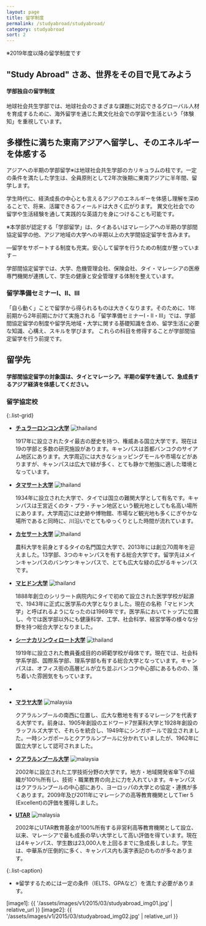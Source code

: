 ```yaml
---
layout: page
title: 留学制度
permalink: /studyabroad/studyabroad/
category: studyabroad
sort: 2
---
```

※2019年度以降の留学制度です


## "Study Abroad" さあ、世界をその目で見てみよう


#### 学部独自の留学制度
地球社会共生学部では、地球社会のさまざまな課題に対応できるグローバル人材を育成するために、海外留学を通じた異文化社会での学習や生活という「体験知」を重視しています。

## 多様性に満ちた東南アジアへ留学し、そのエネルギーを体感する
アジアへの半期の学部留学※は地球社会共生学部のカリキュラムの柱です。一定の条件を満たした学生は、全員原則として2年次後期に東南アジアに半年間、留学します。

学生時代に、経済成長の中心とも言えるアジアのエネルギーを体感し理解を深めることで、将来、活躍できるフィールドは大きく広がります。
異文化社会での留学や生活経験を通して実践的な英語力を身につけることも可能です。

※本学部が認定する「学部留学」は、タイあるいはマレーシアへの半期の学部間協定留学の他、アジア地域の大学への半期以上の大学間協定留学を含みます。

―留学をサポートする制度も充実。安心して留学を行うための制度が整っています－

学部間協定留学では、大学、危機管理会社、保険会社、タイ・マレーシアの医療専門機関が連携して、学生の健康と安全管理する体制を整えています。



### 留学準備セミナーⅠ、Ⅱ、Ⅲ
「自ら動く」ことで留学から得られるものは大きくなります。そのために、1年前期から2年前期にかけて実施される「留学準備セミナーⅠ・Ⅱ・Ⅲ」では、学部間協定留学の制度や留学先地域・大学に関する基礎知識を含め、留学生活に必要な知識、心構え、スキルを学びます。
これらの科目を修得することが学部間協定留学を行う前提です。



## 留学先

#### 学部間協定留学の対象国は、タイとマレーシア。半期の留学を通して、急成長するアジア経済を体感してください。


### 留学協定校

{:.list-grid}
*   **[チュラーロンコン大学](http://www.chula.ac.th/en/)** ![thailand](https://user-images.githubusercontent.com/416977/41012001-8555cff0-697a-11e8-8384-8d65880c478c.png)

    1917年に設立されたタイ最古の歴史を持つ、権威ある国立大学です。現在は19の学部と多数の研究施設があります。キャンパスは首都バンコクのサイアム地区にあります。大学周辺には大きなショッピングモールや市場などがありますが、キャンパスは広大で緑が多く、とても静かで勉強に適した環境となっています。

*   **[タマサート大学](http://www.tu.ac.th/en/)** ![thailand](https://user-images.githubusercontent.com/416977/41012001-8555cff0-697a-11e8-8384-8d65880c478c.png)

    1934年に設立された大学で、タイでは国立の難関大学として有名です。キャンパスは王宮近くのタ・プラ・チャン地区という観光地としても名高い場所にあります。大学周辺には史跡や博物館、市場など観光地も多くにぎやかな場所であると同時に、川沿いでとてもゆっくりとした時間が流れています。

*   **[カセサート大学](http://www.interprogram.ku.ac.th/newsite/index.php/home)** ![thailand](https://user-images.githubusercontent.com/416977/41012001-8555cff0-697a-11e8-8384-8d65880c478c.png)

    農科大学を前身とするタイの名門国立大学で、2013年には創立70周年を迎えました。13学部、3つのキャンパスを有する総合大学です。留学先はメインキャンパスのバンケンキャンパスで、とても広大な緑の広がるキャンパスです。

*   **[マヒドン大学](http://www.mahidol.ac.th/en/index.html)** ![thailand](https://user-images.githubusercontent.com/416977/41012001-8555cff0-697a-11e8-8384-8d65880c478c.png)

    1888年創立のシリラート病院内にタイで初めて設立された医学学校が起源で、1943年に正式に医学系の大学となりました。現在の名称「マヒドン大学」と呼ばれるようになったのは1969年です。医学系においてトップに位置し、今では医学部以外にも健康科学、工学、社会科学、経営学等の様々な分野を持つ総合大学となりました。

*   **[シーナカリンウィロート大学](https://www.swu.ac.th/)** ![thailand](https://user-images.githubusercontent.com/416977/41012001-8555cff0-697a-11e8-8384-8d65880c478c.png)

    1919年に設立された教員養成目的の師範学校が母体です。現在では、社会科学系学部、国際系学部、理系学部も有する総合大学となっています。キャンパスは、オフィス街の高層ビルが立ち並ぶバンコク中心部にあるものの、落ち着いた雰囲気をもっています。

*   　　 
     

*   **[マラヤ大学](https://www.um.edu.my.html)** ![malaysia](https://user-images.githubusercontent.com/416977/41011993-80df4334-697a-11e8-8be1-ace55199629d.png) 

    クアラルンプールの南西に位置し、広大な敷地を有するマレーシアを代表する大学です。前身は、1905年創設のエドワード7世薬科大学と1928年創設のラッフルズ大学で、それらを統合し、1949年にシンガポールで設立されました。一時シンガポールとクアラルンプールに分かれていましたが、1962年に国立大学として認可されました。

*   **[クアラルンプール大学](http://www.unikl.edu.my/)** ![malaysia](https://user-images.githubusercontent.com/416977/41011993-80df4334-697a-11e8-8be1-ace55199629d.png) 

    2002年に設立された工学技術分野の大学です。地方・地域開発省傘下の組織が100％所有し、技術・職業教育の向上に力を入れています。キャンパスはクアラルンプールの中心部にあり、ヨーロッパの大学との協定・連携が多くあります。2009年及び2011年にマレーシアの高等教育機関としてTier 5 (Excellent)の評価を獲得しました。

*   **[UTAR](http://www.utar.edu.my/main.jsp)** ![malaysia](https://user-images.githubusercontent.com/416977/41011993-80df4334-697a-11e8-8be1-ace55199629d.png) 

    2002年にUTAR教育基金が100%所有する非営利高等教育機関として設立、以来、マレーシアで最も成長の早い大学として高い評価を得ています。現在は4キャンパス、学生数は23,000人を上回るまでに急成長しました。学生は、中華系が圧倒的に多く、キャンパス内も漢字表記のものが多々あります。

{:.list-caption}
*   <span class="asterisk">※</span>留学するためには一定の条件（IELTS、GPAなど）を満たす必要があります。


[image1]: {{ '/assets/images/v1/2015/03/studyabroad_img01.jpg' | relative_url }}
[image2]: {{ '/assets/images/v1/2015/03/studyabroad_img02.jpg' | relative_url }}
